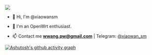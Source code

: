 ![](https://cdn.jsdelivr.net/gh/xiaowansm5/xiaowansm5@main/assets/github-contribution-grid-snake.svg)

- 👋 Hi, I'm @xiaowansm

- 💞️ I'm an OpenWrt enthusiast.

- 📫 Contact me **wwang.pw@gmail.com** | Telegram: [@xiaowan_sm](https://t.me/xiaowan_sm)

[![Ashutosh's github activity graph](https://github-readme-activity-graph.yuyangyu755.repl.co/graph?username=xiaowansm5&theme=github-light)](https://github.com/xiaowansm5)




